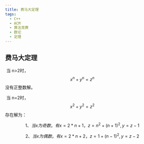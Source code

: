 ```yaml
---
title: 费马大定理
tags:
  - C++
  - ACM
  - 算法竞赛
  - 数论
  - 定理
---
```


## 费马大定理

​	当 n>2时，
$$
x^n + y^n = z^n
$$
​	没有正整数解。

​	当 n=2时，
$$
x^2 + y^2 = z^2
$$
​	 存在解为：


$$
1、当x为奇数，有x = 2*n + 1 ， z = n^2 +(n+1)^2 , y = z - 1
$$

$$
2、当x为偶数，有x = 2*n + 2 ， z = 1 +(n-1)^2 , y = z - 2
$$

